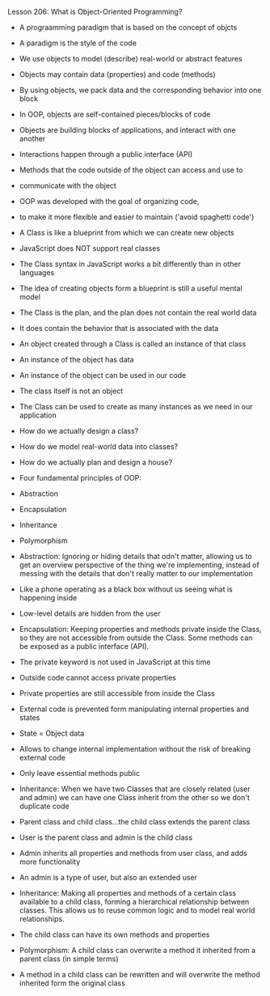 Lesson 206: What is Object-Oriented Programming?

- A prograamming paradigm that is based on the concept of objcts
- A paradigm is the style of the code
- We use objects to model (describe) real-world or abstract features

- Objects may contain data (properties) and code (methods)
- By using objects, we pack data and the corresponding behavior into one block

- In OOP, objects are self-contained pieces/blocks of code

- Objects are building blocks of applications, and interact with one another


- Interactions happen through a public interface (API)
- Methods that the code outside of the object can access and use to 
-   communicate with the object

- OOP was developed with the goal of organizing code, 
-   to make it more flexible and easier to maintain ('avoid spaghetti code')

- A Class is like a blueprint from which we can create new objects

- JavaScript does NOT support real classes
- The Class syntax in JavaScript works a bit differently than in other languages

- The idea of creating objects form a blueprint is still a useful mental model
- The Class is the plan, and the plan does not contain the real world data
- It does contain the behavior that is associated with the data

- An object created through a Class is called an instance of that class
- An instance of the object has data
- An instance of the object can be used in our code
- The class itself is not an object

- The Class can be used to create as many instances as we need in our application

- How do we actually design a class?
- How do we model real-world data into classes?
- How do we actually plan and design a house?

- Four fundamental principles of OOP:
- Abstraction
- Encapsulation
- Inheritance
- Polymorphism

- Abstraction: Ignoring or hiding details that odn't matter, allowing us to get an overview perspective of the thing we're implementing, instead of messing with the details that don't really matter to our implementation
- Like a phone operating as a black box without us seeing what is happening inside
- Low-level details are hidden from the user

- Encapsulation: Keeping properties and methods private inside the Class, so they are not accessible from outside the Class.  Some methods can be exposed as a public interface (API).
- The private keyword is not used in JavaScript at this time
- Outside code cannot access private properties
- Private properties are still accessible from inside the Class
- External code is prevented form manipulating internal properties and states
- State = Object data
- Allows to change internal implementation without the risk of breaking external code
- Only leave essential methods public

- Inheritance: When we have two Classes that are closely related (user and admin) we can have one Class inherit from the other so we don't duplicate code
- Parent class and child class...the child class extends the parent class
- User is the parent class and admin is the child class
- Admin inherits all properties and methods from user class, and adds more functionality
- An admin is a type of user, but also an extended user
- Inheritance: Making all properties and methods of a certain class available to a child class, forming a hierarchical relationship between classes.  This allows us to reuse common logic and to model real world relationships.  
- The child class can have its own methods and properties

- Polymorphism: A child class can overwrite a method it inherited from a parent class (in simple terms)
- A method in a child class can be rewritten and will overwrite the method inherited form the original class














